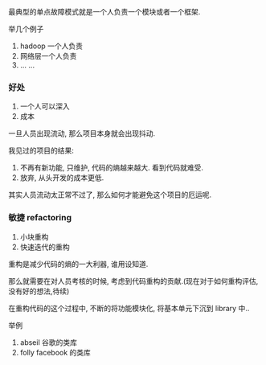 最典型的单点故障模式就是一个人负责一个模块或者一个框架.

举几个例子
1. hadoop 一个人负责
2. 网络层一个人负责
3. ... ...


### 好处
1. 一个人可以深入
2. 成本

一旦人员出现流动, 那么项目本身就会出现抖动. 

我见过的项目的结果:
1. 不再有新功能, 只维护, 代码的熵越来越大. 看到代码就难受.
2. 放弃, 从头开发的成本更低.

其实人员流动太正常不过了, 那么如何才能避免这个项目的厄运呢.

### 敏捷 refactoring

1. 小块重构
2. 快速迭代的重构

重构是减少代码的熵的一大利器, 谁用设知道.

那么就需要在对人员考核的时候, 考虑到代码重构的贡献.(现在对于如何重构评估, 没有好的想法,待续)

在重构代码的这个过程中, 不断的将功能模块化, 将基本单元下沉到 library 中..

举例
1. abseil 谷歌的类库
2. folly facebook 的类库
